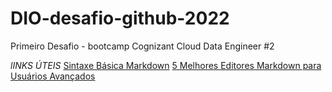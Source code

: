 # DIO-desafio-github-2022
Primeiro Desafio - bootcamp Cognizant Cloud Data Engineer #2

_lINKS ÚTEIS_
[Sintaxe Básica Markdown](https://www.markdownguide.org/basic-syntax/) 
[5 Melhores Editores Markdown para Usuários Avançados](https://kinsta.com/pt/blog/editores-markdown/)

